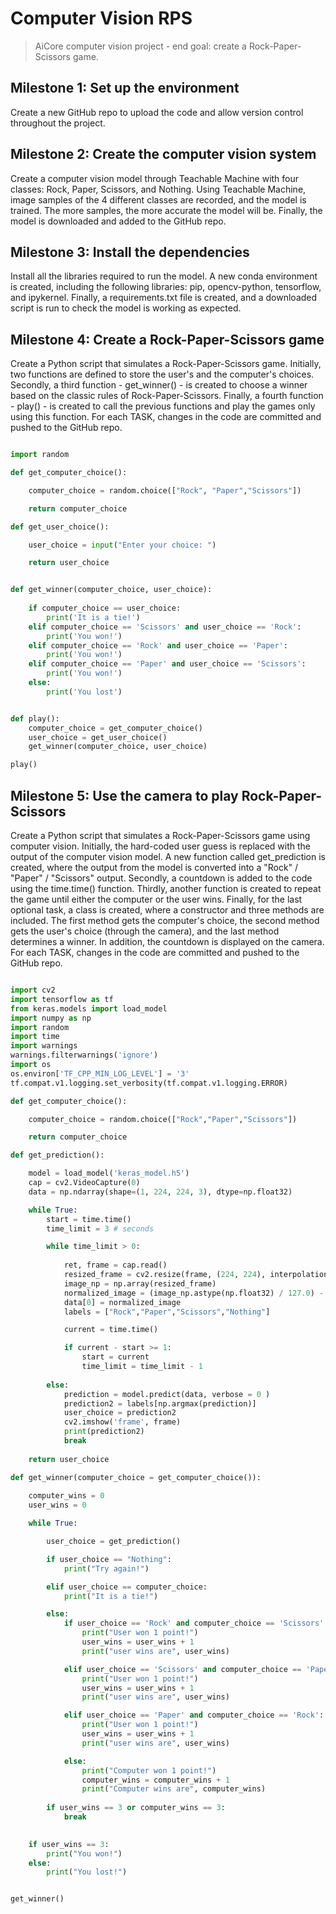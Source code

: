 # Computer Vision RPS

> AiCore computer vision project - end goal: create a Rock-Paper-Scissors game.

## Milestone 1: Set up the environment

Create a new GitHub repo to upload the code and allow version control throughout the project.

## Milestone 2: Create the computer vision system

Create a computer vision model through Teachable Machine with four classes: Rock, Paper, Scissors, and Nothing. Using Teachable Machine, image samples of the 4 different classes are recorded, and the model is trained. The more samples, the more accurate the model will be. Finally, the model is downloaded and added to the GitHub repo.

## Milestone 3: Install the dependencies

Install all the libraries required to run the model. A new conda environment is created, including the following libraries: pip, opencv-python, tensorflow, and ipykernel. Finally, a requirements.txt file is created, and a downloaded script is run to check the model is working as expected.

## Milestone 4: Create a Rock-Paper-Scissors game

Create a Python script that simulates a Rock-Paper-Scissors game. Initially, two functions are defined to store the user's and the computer's choices. Secondly, a third function - get_winner() - is created to choose a winner based on the classic rules of Rock-Paper-Scissors. Finally, a fourth function - play() - is created to call the previous functions and play the games only using this function. For each TASK, changes in the code are committed and pushed to the GitHub repo.

```python

import random

def get_computer_choice():

    computer_choice = random.choice(["Rock", "Paper","Scissors"])

    return computer_choice

def get_user_choice():

    user_choice = input("Enter your choice: ")

    return user_choice


def get_winner(computer_choice, user_choice):
    
    if computer_choice == user_choice:
        print('It is a tie!')
    elif computer_choice == 'Scissors' and user_choice == 'Rock':
        print('You won!')
    elif computer_choice == 'Rock' and user_choice == 'Paper':
        print('You won!')
    elif computer_choice == 'Paper' and user_choice == 'Scissors':
        print('You won!')
    else:
        print('You lost')


def play():
    computer_choice = get_computer_choice()
    user_choice = get_user_choice()
    get_winner(computer_choice, user_choice)

play()

```

## Milestone 5: Use the camera to play Rock-Paper-Scissors

Create a Python script that simulates a Rock-Paper-Scissors game using computer vision. Initially, the hard-coded user guess is replaced with the output of the computer vision model. A new function called get_prediction is created, where the output from the model is converted into a "Rock" / "Paper" / "Scissors" output.
Secondly, a countdown is added to the code using the time.time() function.
Thirdly, another function is created to repeat the game until either the computer or the user wins. 
Finally, for the last optional task, a class is created, where a constructor and three methods are included. The first method gets the computer's choice, the second method gets the user's choice (through the camera), and the last method determines a winner. In addition, the countdown is displayed on the camera. For each TASK, changes in the code are committed and pushed to the GitHub repo.


```python

import cv2
import tensorflow as tf
from keras.models import load_model
import numpy as np
import random
import time
import warnings
warnings.filterwarnings('ignore')
import os
os.environ['TF_CPP_MIN_LOG_LEVEL'] = '3'
tf.compat.v1.logging.set_verbosity(tf.compat.v1.logging.ERROR)

def get_computer_choice():

    computer_choice = random.choice(["Rock","Paper","Scissors"])

    return computer_choice

def get_prediction():

    model = load_model('keras_model.h5')
    cap = cv2.VideoCapture(0)
    data = np.ndarray(shape=(1, 224, 224, 3), dtype=np.float32)

    while True:
        start = time.time()
        time_limit = 3 # seconds

        while time_limit > 0:
            
            ret, frame = cap.read()
            resized_frame = cv2.resize(frame, (224, 224), interpolation = cv2.INTER_AREA)
            image_np = np.array(resized_frame)
            normalized_image = (image_np.astype(np.float32) / 127.0) - 1 # Normalize the image
            data[0] = normalized_image
            labels = ["Rock","Paper","Scissors","Nothing"]

            current = time.time()

            if current - start >= 1:
                start = current
                time_limit = time_limit - 1
        
        else:
            prediction = model.predict(data, verbose = 0 )
            prediction2 = labels[np.argmax(prediction)]
            user_choice = prediction2
            cv2.imshow('frame', frame)
            print(prediction2)
            break
        
    return user_choice

def get_winner(computer_choice = get_computer_choice()):
    
    computer_wins = 0
    user_wins = 0

    while True:

        user_choice = get_prediction()

        if user_choice == "Nothing":
            print("Try again!")

        elif user_choice == computer_choice:
            print("It is a tie!")

        else:
            if user_choice == 'Rock' and computer_choice == 'Scissors':
                print("User won 1 point!")
                user_wins = user_wins + 1
                print("user wins are", user_wins)

            elif user_choice == 'Scissors' and computer_choice == 'Paper':
                print("User won 1 point!")
                user_wins = user_wins + 1
                print("user wins are", user_wins)

            elif user_choice == 'Paper' and computer_choice == 'Rock':
                print("User won 1 point!")
                user_wins = user_wins + 1
                print("user wins are", user_wins)

            else:
                print("Computer won 1 point!")
                computer_wins = computer_wins + 1
                print("Computer wins are", computer_wins)
        
        if user_wins == 3 or computer_wins == 3:
            break

    
    if user_wins == 3:
        print("You won!")
    else: 
        print("You lost!")


get_winner()


```
